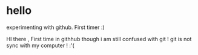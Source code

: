 # hello
experimenting with github. First timer :) 

HI there , 
First time in githhub though i am still confused with git ! 
git is not sync with my computer ! :'( 

